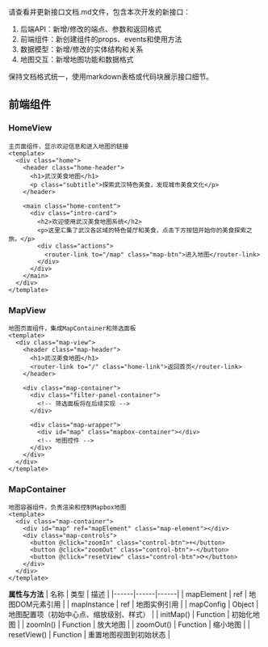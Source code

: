 请查看并更新接口文档.md文件，包含本次开发的新接口：
1. 后端API：新增/修改的端点、参数和返回格式
2. 前端组件：新创建组件的props、events和使用方法
3. 数据模型：新增/修改的实体结构和关系
4. 地图交互：新增地图功能和数据格式

保持文档格式统一，使用markdown表格或代码块展示接口细节。

## 前端组件

### HomeView
```vue
主页面组件，显示欢迎信息和进入地图的链接
<template>
  <div class="home">
    <header class="home-header">
      <h1>武汉美食地图</h1>
      <p class="subtitle">探索武汉特色美食，发现城市美食文化</p>
    </header>
    
    <main class="home-content">
      <div class="intro-card">
        <h2>欢迎使用武汉美食地图系统</h2>
        <p>这里汇集了武汉各区域的特色餐厅和美食，点击下方按钮开始你的美食探索之旅。</p>
        <div class="actions">
          <router-link to="/map" class="map-btn">进入地图</router-link>
        </div>
      </div>
    </main>
  </div>
</template>
```

### MapView
```vue
地图页面组件，集成MapContainer和筛选面板
<template>
  <div class="map-view">
    <header class="map-header">
      <h1>武汉美食地图</h1>
      <router-link to="/" class="home-link">返回首页</router-link>
    </header>
    
    <div class="map-container">
      <div class="filter-panel-container">
        <!-- 筛选面板将在后续实现 -->
      </div>
      
      <div class="map-wrapper">
        <div id="map" class="mapbox-container"></div>
        <!-- 地图控件 -->
      </div>
    </div>
  </div>
</template>
```

### MapContainer
```vue
地图容器组件，负责渲染和控制Mapbox地图
<template>
  <div class="map-container">
    <div id="map" ref="mapElement" class="map-element"></div>
    <div class="map-controls">
      <button @click="zoomIn" class="control-btn">+</button>
      <button @click="zoomOut" class="control-btn">-</button>
      <button @click="resetView" class="control-btn">⟳</button>
    </div>
  </div>
</template>
```

**属性与方法**
| 名称 | 类型 | 描述 |
|------|------|------|
| mapElement | ref | 地图DOM元素引用 |
| mapInstance | ref | 地图实例引用 |
| mapConfig | Object | 地图配置项（初始中心点、缩放级别、样式） |
| initMap() | Function | 初始化地图 |
| zoomIn() | Function | 放大地图 |
| zoomOut() | Function | 缩小地图 |
| resetView() | Function | 重置地图视图到初始状态 |